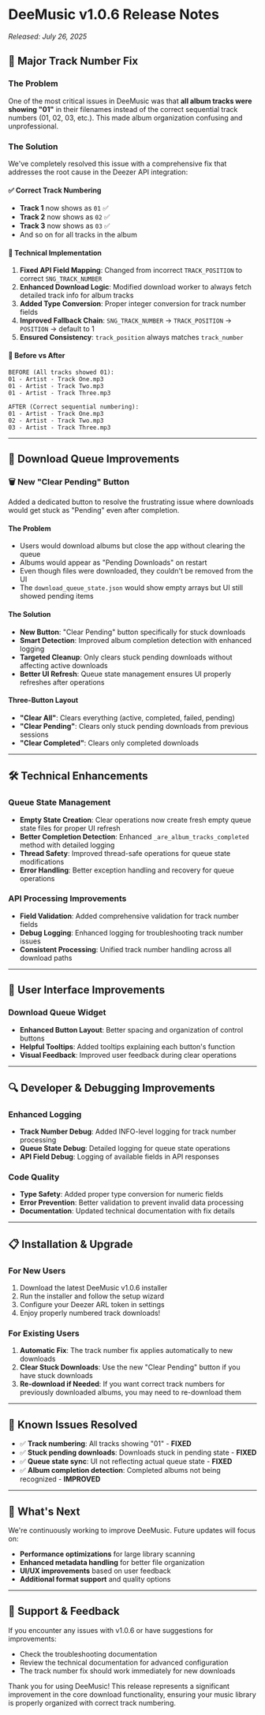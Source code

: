 # DeeMusic v1.0.6 Release Notes
*Released: July 26, 2025*

## 🎯 Major Track Number Fix

### The Problem
One of the most critical issues in DeeMusic was that **all album tracks were showing "01"** in their filenames instead of the correct sequential track numbers (01, 02, 03, etc.). This made album organization confusing and unprofessional.

### The Solution
We've completely resolved this issue with a comprehensive fix that addresses the root cause in the Deezer API integration:

#### ✅ **Correct Track Numbering**
- **Track 1** now shows as `01` ✅
- **Track 2** now shows as `02` ✅  
- **Track 3** now shows as `03` ✅
- And so on for all tracks in the album

#### 🔧 **Technical Implementation**
1. **Fixed API Field Mapping**: Changed from incorrect `TRACK_POSITION` to correct `SNG_TRACK_NUMBER`
2. **Enhanced Download Logic**: Modified download worker to always fetch detailed track info for album tracks
3. **Added Type Conversion**: Proper integer conversion for track number fields
4. **Improved Fallback Chain**: `SNG_TRACK_NUMBER` → `TRACK_POSITION` → `POSITION` → default to 1
5. **Ensured Consistency**: `track_position` always matches `track_number`

#### 📁 **Before vs After**
```
BEFORE (All tracks showed 01):
01 - Artist - Track One.mp3
01 - Artist - Track Two.mp3
01 - Artist - Track Three.mp3

AFTER (Correct sequential numbering):
01 - Artist - Track One.mp3
02 - Artist - Track Two.mp3
03 - Artist - Track Three.mp3
```

---

## 🔧 Download Queue Improvements

### 🗑️ **New "Clear Pending" Button**
Added a dedicated button to resolve the frustrating issue where downloads would get stuck as "Pending" even after completion.

#### **The Problem**
- Users would download albums but close the app without clearing the queue
- Albums would appear as "Pending Downloads" on restart
- Even though files were downloaded, they couldn't be removed from the UI
- The `download_queue_state.json` would show empty arrays but UI still showed pending items

#### **The Solution**
- **New Button**: "Clear Pending" button specifically for stuck downloads
- **Smart Detection**: Improved album completion detection with enhanced logging
- **Targeted Cleanup**: Only clears stuck pending downloads without affecting active downloads
- **Better UI Refresh**: Queue state management ensures UI properly refreshes after operations

#### **Three-Button Layout**
- **"Clear All"**: Clears everything (active, completed, failed, pending)
- **"Clear Pending"**: Clears only stuck pending downloads from previous sessions
- **"Clear Completed"**: Clears only completed downloads

---

## 🛠️ Technical Enhancements

### **Queue State Management**
- **Empty State Creation**: Clear operations now create fresh empty queue state files for proper UI refresh
- **Better Completion Detection**: Enhanced `_are_album_tracks_completed` method with detailed logging
- **Thread Safety**: Improved thread-safe operations for queue state modifications
- **Error Handling**: Better exception handling and recovery for queue operations

### **API Processing Improvements**
- **Field Validation**: Added comprehensive validation for track number fields
- **Debug Logging**: Enhanced logging for troubleshooting track number issues
- **Consistent Processing**: Unified track number handling across all download paths

---

## 🎨 User Interface Improvements

### **Download Queue Widget**
- **Enhanced Button Layout**: Better spacing and organization of control buttons
- **Helpful Tooltips**: Added tooltips explaining each button's function
- **Visual Feedback**: Improved user feedback during clear operations

---

## 🔍 Developer & Debugging Improvements

### **Enhanced Logging**
- **Track Number Debug**: Added INFO-level logging for track number processing
- **Queue State Debug**: Detailed logging for queue state operations
- **API Field Debug**: Logging of available fields in API responses

### **Code Quality**
- **Type Safety**: Added proper type conversion for numeric fields
- **Error Prevention**: Better validation to prevent invalid data processing
- **Documentation**: Updated technical documentation with fix details

---

## 📋 Installation & Upgrade

### **For New Users**
1. Download the latest DeeMusic v1.0.6 installer
2. Run the installer and follow the setup wizard
3. Configure your Deezer ARL token in settings
4. Enjoy properly numbered track downloads!

### **For Existing Users**
1. **Automatic Fix**: The track number fix applies automatically to new downloads
2. **Clear Stuck Downloads**: Use the new "Clear Pending" button if you have stuck downloads
3. **Re-download if Needed**: If you want correct track numbers for previously downloaded albums, you may need to re-download them

---

## 🐛 Known Issues Resolved

- ✅ **Track numbering**: All tracks showing "01" - **FIXED**
- ✅ **Stuck pending downloads**: Downloads stuck in pending state - **FIXED**
- ✅ **Queue state sync**: UI not reflecting actual queue state - **FIXED**
- ✅ **Album completion detection**: Completed albums not being recognized - **IMPROVED**

---

## 🔮 What's Next

We're continuously working to improve DeeMusic. Future updates will focus on:
- **Performance optimizations** for large library scanning
- **Enhanced metadata handling** for better file organization
- **UI/UX improvements** based on user feedback
- **Additional format support** and quality options

---

## 💬 Support & Feedback

If you encounter any issues with v1.0.6 or have suggestions for improvements:
- Check the troubleshooting documentation
- Review the technical documentation for advanced configuration
- The track number fix should work immediately for new downloads

Thank you for using DeeMusic! This release represents a significant improvement in the core download functionality, ensuring your music library is properly organized with correct track numbering.
